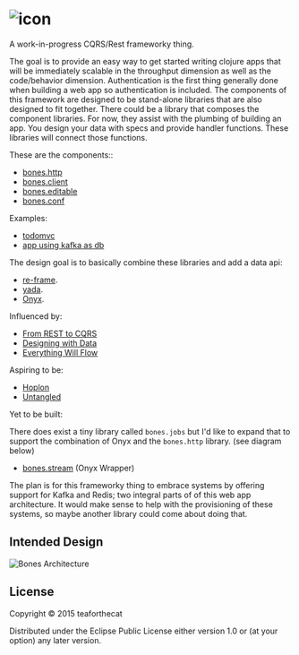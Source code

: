 # ![icon](https://github.com/teaforthecat/bones/blob/master/icon.png)


A work-in-progress CQRS/Rest frameworky thing.

The goal is to provide an easy way to get started writing clojure apps that will
be immediately scalable in the throughput dimension as well as the code/behavior
dimension. Authentication is the first thing generally done when building a web
app so authentication is included. The components of this framework are designed
to be stand-alone libraries that are also designed to fit together. There could
be a library that composes the component libraries. For now, they assist with
the plumbing of building an app. You design your data with specs and provide
handler functions. These libraries will connect those functions.

These are the components::

- [bones.http](https://github.com/teaforthecat/bones-http)
- [bones.client](https://github.com/teaforthecat/bones-client)
- [bones.editable](https://github.com/teaforthecat/bones-editable)
- [bones.conf](https://github.com/teaforthecat/bones-conf)

Examples:

- [todomvc](https://github.com/teaforthecat/bones-todomvc)
- [app using kafka as db](https://github.com/teaforthecat/weather-report)

The design goal is to basically combine these libraries and add a data api:

- [re-frame](https://github.com/Day8/re-frame).
- [yada](https://github.com/juxt/yada).
- [Onyx](https://github.com/onyx-platform/onyx).


Influenced by:

- [From REST to CQRS](https://www.youtube.com/watch?v=qDNPQo9UmJA)
- [Designing with Data](https://www.youtube.com/watch?v=kP8wImz-x4w)
- [Everything Will Flow](https://www.youtube.com/watch?v=1bNOO3xxMc0)

Aspiring to be:

- [Hoplon](http://hoplon.io/)
- [Untangled](http://untangled-web.github.io/untangled/)


Yet to be built:

There does exist a tiny library called `bones.jobs` but I'd like to expand that
to support the combination of Onyx and the `bones.http` library. (see diagram below)

- [bones.stream](#) (Onyx Wrapper)

The plan is for this frameworky thing to embrace systems by offering support
for Kafka and Redis; two integral parts of of this web app architecture. It
would make sense to help with the provisioning of these systems, so maybe
another library could come about doing that.




## Intended Design


![Bones Architecture](https://precursorapp.com/document/Bones-Architecture-17592205334814.svg?auth-token=)


## License

Copyright © 2015 teaforthecat

Distributed under the Eclipse Public License either version 1.0 or (at
your option) any later version.
